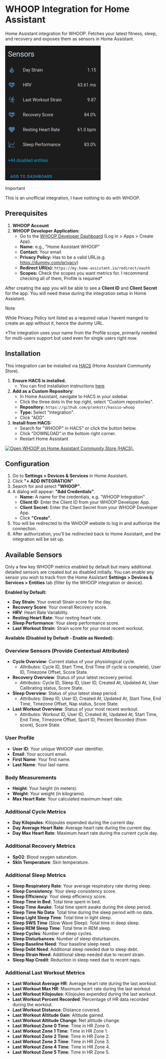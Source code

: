 # WHOOP Integration for Home Assistant

Home Assistant integration for WHOOP. Fetches your latest fitness, sleep, and recovery and exposes them as sensors in Home Assistant.

![Sensor overview](https://github.com/prankstr/hassio-whoop/blob/main/images/sensors.png?raw=true)

>[!IMPORTANT]
>This is an unofficial integration, I have nothing to do with WHOOP.

## Prerequisites

1. **WHOOP Account**
2. **WHOOP Developer Application:**
    * Go to the [WHOOP Developer Dashboard](https://developer-dashboard.whoop.com/) (Log in > Apps > Create  App).
    * **Name:** e.g., "Home Assistant WHOOP"
    * **Contact:** Your email
    * **Privacy Policy:** Has to be a valid URL(e.g. <https://dummy.com/privacy>)
    * **Redirect URI(s):**
        `https://my.home-assistant.io/redirect/oauth`
    * **Scopes:** Check the scopes you want metrics for. I recommend checking all of them, Profile is required*

After creating the app you will be able to see a **Client ID** and **Client Secret** for the app. You will need these during the integration setup in Home Assistant.

>[!NOTE]
>While Privacy Policy isnt listed as a required value I havent manged  to create an app without it, hence the dummy URL.
>
>*The integration uses your name from the Profile scope, primarily needed for multi-users support but used even for single users right now.

## Installation

This integration can be installed via [HACS](https://hacs.xyz/) (Home Assistant Community Store).

1. **Ensure HACS is installed.**
    * You can find installation instructions [here](https://hacs.xyz/docs/use/download/download/)
2. **Add as a Custom Repository**:
    * In Home Assistant, navigate to HACS in your sidebar.
    * Click the three dots in the top right, select "Custom repositories".
    * **Repository:** `https://github.com/prankstr/hassio-whoop`
    * **Type:** Select "Integration".
    * Click "ADD".
3. **Install from HACS:**
    * Search for "WHOOP" in HACS" or click the button below.
    * Click "DOWNLOAD" in the bottom right corner.
    * Restart Home Assistant

 [![Open WHOOP on Home Assistant Community Store (HACS).](https://my.home-assistant.io/badges/hacs_repository.svg)](https://my.home-assistant.io/redirect/hacs_repository/?owner=prankstr&repository=hassio-whoop&category=frontend)

## Configuration

1. Go to **Settings > Devices & Services** in Home Assistant.
2. Click **"+ ADD INTEGRATION"**.
3. Search for and select **"WHOOP"**.
4. A dialog will appear: **"Add Credentials"**.
    * **Name:** A name for the credentials, e.g. "WHOOP Integration"
    * **Client ID:** Enter the Client ID from your WHOOP Developer App.
    * **Client Secret:** Enter the Client Secret from your WHOOP Developer App.
    * Click **"Create"**.
5. You will be redirected to the WHOOP website to log in and authorize the connection.
6. After authorization, you'll be redirected back to Home Assistant, and the integration will be set up.

## Available Sensors

Only a few key WHOOP metrics enabled by default but many additional detailed sensors are created but as disabled initially. You can enable any sensor you wish to track from the Home Assistant **Settings > Devices & Services > Entities** tab (filter by the WHOOP integration or device).

**Enabled by Default:**

* **Day Strain**: Your overall Strain score for the day.
* **Recovery Score**: Your overall Recovery score.
* **HRV**: Heart Rate Variability.
* **Resting Heart Rate**: Your resting heart rate.
* **Sleep Performance**: Your sleep performance score.
* **Last Workout Strain**: Strain score for your most recent workout.

**Available (Disabled by Default - Enable as Needed):**

### Overview Sensors (Provide Contextual Attributes)

* **Cycle Overview**: Current status of your physiological cycle.
  * *Attributes:* Cycle ID, Start Time, End Time (if cycle is complete), User ID, Timezone Offset, Score State.
* **Recovery Overview**: Status of your latest recovery period.
  * *Attributes:* Cycle ID, Sleep ID, User ID, Created At, Updated At, User Calibrating status, Score State.
* **Sleep Overview**: Status of your latest sleep period.
  * *Attributes:* Sleep ID, User ID, Created At, Updated At, Start Time, End Time, Timezone Offset, Nap status, Score State.
* **Last Workout Overview**: Status of your most recent workout.
  * *Attributes:* Workout ID, User ID, Created At, Updated At, Start Time, End Time, Timezone Offset, Sport ID, Percent Recorded (from score), Score State.

### User Profile

* **User ID**: Your unique WHOOP user identifier.
* **Email**: Your account email.
* **First Name**: Your first name.
* **Last Name**: Your last name.

### Body Measurements

* **Height**: Your height (in meters).
* **Weight**: Your weight (in kilograms).
* **Max Heart Rate**: Your calculated maximum heart rate.

### Additional Cycle Metrics

* **Day Kilojoules**: Kilojoules expended during the current day.
* **Day Average Heart Rate**: Average heart rate during the current day.
* **Day Max Heart Rate**: Maximum heart rate during the current cycle day.

### Additional Recovery Metrics

* **SpO2**: Blood oxygen saturation.
* **Skin Temperature**: Skin temperature.

### Additional Sleep Metrics

* **Sleep Respiratory Rate**: Your average respiratory rate during sleep.
* **Sleep Consistency**: Your sleep consistency score.
* **Sleep Efficiency**: Your sleep efficiency score.
* **Sleep Time in Bed**: Total time spent in bed.
* **Sleep Time Awake**: Total time spent awake during the sleep period.
* **Sleep Time No Data**: Total time during the sleep period with no data.
* **Sleep Light Sleep Time**: Total time in light sleep.
* **Sleep SWS Time** (Slow Wave Sleep): Total time in deep sleep.
* **Sleep REM Sleep Time**: Total time in REM sleep.
* **Sleep Cycles**: Number of sleep cycles.
* **Sleep Disturbances**: Number of sleep disturbances.
* **Sleep Baseline Need**: Your baseline sleep need.
* **Sleep Debt Need**: Additional sleep needed due to sleep debt.
* **Sleep Strain Need**: Additional sleep needed due to recent strain.
* **Sleep Nap Credit**: Reduction in sleep need due to recent naps.

### Additional Last Workout Metrics

* **Last Workout Average HR**: Average heart rate during the last workout.
* **Last Workout Max HR**: Maximum heart rate during the last workout.
* **Last Workout Kilojoules**: Kilojoules expended during the last workout.
* **Last Workout Percent Recorded**: Percentage of HR data recorded during the workout.
* **Last Workout Distance**: Distance covered.
* **Last Workout Altitude Gain**: Altitude gained.
* **Last Workout Altitude Change**: Net altitude change.
* **Last Workout Zone 0 Time**: Time in HR Zone 0.
* **Last Workout Zone 1 Time**: Time in HR Zone 1.
* **Last Workout Zone 2 Time**: Time in HR Zone 2.
* **Last Workout Zone 3 Time**: Time in HR Zone 3.
* **Last Workout Zone 4 Time**: Time in HR Zone 4.
* **Last Workout Zone 5 Time**: Time in HR Zone 5.
